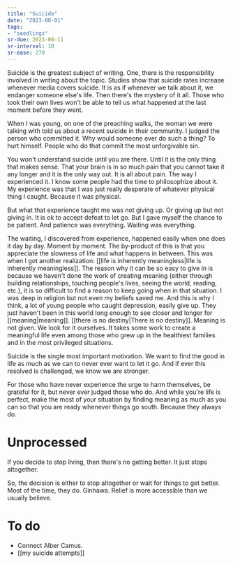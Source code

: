 ```yaml
---
title: "Suicide"
date: "2023-08-01"
tags:
- "seedlings"
sr-due: 2023-08-11
sr-interval: 10
sr-ease: 270
---
```

Suicide is the greatest subject of writing. One, there is the responsibility involved in writing about the topic. Studies show that suicide rates increase whenever media covers suicide. It is as if whenever we talk about it, we endanger someone else's life. Then there's the mystery of it all. Those who took their own lives won't be able to tell us what happened at the last moment before they went.

When I was young, on one of the preaching walks, the woman we were talking with told us about a recent suicide in their community. I judged the person who committed it. Why would someone ever do such a thing? To hurt himself. People who do that commit the most unforgivable sin.

You won't understand suicide until you are there. Until it is the only thing that makes sense. That your brain is in so much pain that you cannot take it any longer and it is the only way out. It is all about pain. The way I experienced it. I know some people had the time to philosophize about it. My experience was that I was just really desperate of whatever physical thing I caught. Because it was physical.

But what that experience taught me was not giving up. Or giving up but not giving in. It is ok to accept defeat to let go. But I gave myself the chance to be patient. And patience was everything. Waiting was everything.

The waiting, I discovered from experience, happened easily when one does it day by day. Moment by moment. The by-product of this is that you appreciate the slowness of life and what happens in between. This was when I got another realization: [[life is inherently meaningless|life is inherently meaningless]]. The reason why it can be so easy to give in is because we haven't done the work of creating meaning (either through building relationships, touching people's lives, seeing the world, reading, etc.), it is so difficult to find a reason to keep going when in that situation. I was deep in religion but not even my beliefs saved me. And this is why I think, a lot of young people who caught depression, easily give up. They just haven't been in this world long enough to see closer and longer for [[meaning|meaning]]. [[there is no destiny|There is no destiny]]. Meaning is not given. We look for it ourselves. It takes some work to create a meaningful life even among those who grew up in the healthiest families and in the most privileged situations.

Suicide is the single most important motivation. We want to find the good in life as much as we can to never ever want to let it go. And if ever this resolved is challenged, we know we are stronger.

For those who have never experience the urge to harm themselves, be grateful for it, but never ever judged those who do. And while you're life is perfect, make the most of your situation by finding meaning as much as you can so that you are ready whenever things go south. Because they always do.

# Unprocessed

If you decide to stop living, then there's no getting better. It just stops altogether.

So, the decision is either to stop altogether or wait for things to get better. Most of the time, they do. Ginhawa. Relief is more accessible than we usually believe.

# To do
- Connect Alber Camus.
- [[my suicide attempts]]